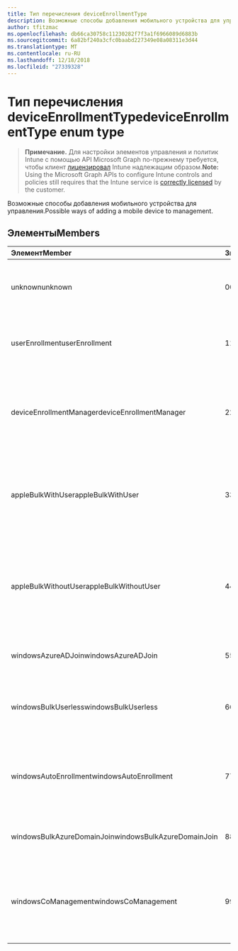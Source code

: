 ```yaml
---
title: Тип перечисления deviceEnrollmentType
description: Возможные способы добавления мобильного устройства для управления.
author: tfitzmac
ms.openlocfilehash: db66ca30758c11230282f7f3a1f6966089d6883b
ms.sourcegitcommit: 6a82bf240a3cfc0baabd227349e08a08311e3d44
ms.translationtype: MT
ms.contentlocale: ru-RU
ms.lasthandoff: 12/18/2018
ms.locfileid: "27339328"
---
```

# <a name="deviceenrollmenttype-enum-type"></a><span data-ttu-id="d89d0-103">Тип перечисления deviceEnrollmentType</span><span class="sxs-lookup"><span data-stu-id="d89d0-103">deviceEnrollmentType enum type</span></span>

> <span data-ttu-id="d89d0-104">**Примечание.** Для настройки элементов управления и политик Intune с помощью API Microsoft Graph по-прежнему требуется, чтобы клиент [лицензировал](https://go.microsoft.com/fwlink/?linkid=839381) Intune надлежащим образом.</span><span class="sxs-lookup"><span data-stu-id="d89d0-104">**Note:** Using the Microsoft Graph APIs to configure Intune controls and policies still requires that the Intune service is [correctly licensed](https://go.microsoft.com/fwlink/?linkid=839381) by the customer.</span></span>

<span data-ttu-id="d89d0-105">Возможные способы добавления мобильного устройства для управления.</span><span class="sxs-lookup"><span data-stu-id="d89d0-105">Possible ways of adding a mobile device to management.</span></span>
## <a name="members"></a><span data-ttu-id="d89d0-106">Элементы</span><span class="sxs-lookup"><span data-stu-id="d89d0-106">Members</span></span>
|<span data-ttu-id="d89d0-107">Элемент</span><span class="sxs-lookup"><span data-stu-id="d89d0-107">Member</span></span>|<span data-ttu-id="d89d0-108">Значение</span><span class="sxs-lookup"><span data-stu-id="d89d0-108">Value</span></span>|<span data-ttu-id="d89d0-109">Описание</span><span class="sxs-lookup"><span data-stu-id="d89d0-109">Description</span></span>|
|:---|:---|:---|
|<span data-ttu-id="d89d0-110">unknown</span><span class="sxs-lookup"><span data-stu-id="d89d0-110">unknown</span></span>|<span data-ttu-id="d89d0-111">0</span><span class="sxs-lookup"><span data-stu-id="d89d0-111">0</span></span>|<span data-ttu-id="d89d0-112">Тип регистрации значения по умолчанию не собираются.</span><span class="sxs-lookup"><span data-stu-id="d89d0-112">Default value, enrollment type was not collected.</span></span>|
|<span data-ttu-id="d89d0-113">userEnrollment</span><span class="sxs-lookup"><span data-stu-id="d89d0-113">userEnrollment</span></span>|<span data-ttu-id="d89d0-114">1</span><span class="sxs-lookup"><span data-stu-id="d89d0-114">1</span></span>|<span data-ttu-id="d89d0-115">Регистрация управляемых пользователя по каналу BYOD.</span><span class="sxs-lookup"><span data-stu-id="d89d0-115">User driven enrollment through BYOD channel.</span></span>|
|<span data-ttu-id="d89d0-116">deviceEnrollmentManager</span><span class="sxs-lookup"><span data-stu-id="d89d0-116">deviceEnrollmentManager</span></span>|<span data-ttu-id="d89d0-117">2</span><span class="sxs-lookup"><span data-stu-id="d89d0-117">2</span></span>|<span data-ttu-id="d89d0-118">Регистрация пользователя с учетной записью диспетчера устройств заявок через Интернет.</span><span class="sxs-lookup"><span data-stu-id="d89d0-118">User enrollment with a device enrollment manager account.</span></span>|
|<span data-ttu-id="d89d0-119">appleBulkWithUser</span><span class="sxs-lookup"><span data-stu-id="d89d0-119">appleBulkWithUser</span></span>|<span data-ttu-id="d89d0-120">3</span><span class="sxs-lookup"><span data-stu-id="d89d0-120">3</span></span>|<span data-ttu-id="d89d0-121">Регистрация массового Apple с запрос пользователя.</span><span class="sxs-lookup"><span data-stu-id="d89d0-121">Apple bulk enrollment with user challenge.</span></span> <span data-ttu-id="d89d0-122">(DEP конфигуратора Apple)</span><span class="sxs-lookup"><span data-stu-id="d89d0-122">(DEP, Apple Configurator)</span></span>|
|<span data-ttu-id="d89d0-123">appleBulkWithoutUser</span><span class="sxs-lookup"><span data-stu-id="d89d0-123">appleBulkWithoutUser</span></span>|<span data-ttu-id="d89d0-124">4</span><span class="sxs-lookup"><span data-stu-id="d89d0-124">4</span></span>|<span data-ttu-id="d89d0-125">Apple массового заявок через Интернет без запроса пользователя.</span><span class="sxs-lookup"><span data-stu-id="d89d0-125">Apple bulk enrollment without user challenge.</span></span> <span data-ttu-id="d89d0-126">(DEP конфигуратора Apple мобильных Config)</span><span class="sxs-lookup"><span data-stu-id="d89d0-126">(DEP, Apple Configurator, Mobile Config)</span></span>|
|<span data-ttu-id="d89d0-127">windowsAzureADJoin</span><span class="sxs-lookup"><span data-stu-id="d89d0-127">windowsAzureADJoin</span></span>|<span data-ttu-id="d89d0-128">5</span><span class="sxs-lookup"><span data-stu-id="d89d0-128">5</span></span>|<span data-ttu-id="d89d0-129">Присоединение к Windows Azure AD 10.</span><span class="sxs-lookup"><span data-stu-id="d89d0-129">Windows 10 Azure AD Join.</span></span>|
|<span data-ttu-id="d89d0-130">windowsBulkUserless</span><span class="sxs-lookup"><span data-stu-id="d89d0-130">windowsBulkUserless</span></span>|<span data-ttu-id="d89d0-131">6</span><span class="sxs-lookup"><span data-stu-id="d89d0-131">6</span></span>|<span data-ttu-id="d89d0-132">Массовое 10 Windows подачи заявок через ICD с сертификатом.</span><span class="sxs-lookup"><span data-stu-id="d89d0-132">Windows 10 Bulk enrollment through ICD with certificate.</span></span>|
|<span data-ttu-id="d89d0-133">windowsAutoEnrollment</span><span class="sxs-lookup"><span data-stu-id="d89d0-133">windowsAutoEnrollment</span></span>|<span data-ttu-id="d89d0-134">7</span><span class="sxs-lookup"><span data-stu-id="d89d0-134">7</span></span>|<span data-ttu-id="d89d0-135">Windows 10 автоматической подачи заявок.</span><span class="sxs-lookup"><span data-stu-id="d89d0-135">Windows 10 automatic enrollment.</span></span> <span data-ttu-id="d89d0-136">(Добавление учетной записи работы)</span><span class="sxs-lookup"><span data-stu-id="d89d0-136">(Add work account)</span></span>|
|<span data-ttu-id="d89d0-137">windowsBulkAzureDomainJoin</span><span class="sxs-lookup"><span data-stu-id="d89d0-137">windowsBulkAzureDomainJoin</span></span>|<span data-ttu-id="d89d0-138">8</span><span class="sxs-lookup"><span data-stu-id="d89d0-138">8</span></span>|<span data-ttu-id="d89d0-139">Windows 10 в пакетном режиме присоединиться к Azure AD.</span><span class="sxs-lookup"><span data-stu-id="d89d0-139">Windows 10 bulk Azure AD Join.</span></span>|
|<span data-ttu-id="d89d0-140">windowsCoManagement</span><span class="sxs-lookup"><span data-stu-id="d89d0-140">windowsCoManagement</span></span>|<span data-ttu-id="d89d0-141">9</span><span class="sxs-lookup"><span data-stu-id="d89d0-141">9</span></span>|<span data-ttu-id="d89d0-142">10 совместного управления Windows активировать по автопилот или групповой политики.</span><span class="sxs-lookup"><span data-stu-id="d89d0-142">Windows 10 Co-Management triggered by AutoPilot or Group Policy.</span></span>|



